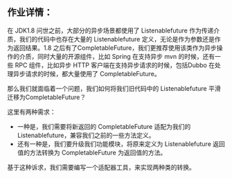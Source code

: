 ## 作业详情：

在 JDK1.8 问世之前，大部分的异步场景都使用了 Listenablefuture 作为传递介质，我们的代码中也存在大量的 Listenablefuture 定义，无论是作为参数还是作为返回结果。1.8 之后有了CompletableFuture，我们更推荐使用该类作为异步操作的介质，同时大量的开源组件，比如 Spring 在支持异步 mvn 的时候，还有一些 RPC 组件，比如异步 HTTP 客户端在支持异步请求的时候，包括Dubbo 在处理异步请求的时候，都大量使用了 CompletableFuture。

那么我们就面临着一个问题，我们如何将我们旧代码中的 Listenablefuture 平滑迁移为CompletableFuture？

这里有两种需求：

- 一种是，我们需要将新返回的 CompletableFuture 适配为我们的 Listenablefuture，兼容我们之前的一些方法定义。
- 还有一种是，我们要升级我们功能模块，将原来定义为 Listenablefuture 返回值的方法转换为 CompletableFuture 为返回值的方法。

基于这种诉求，我们需要编写一个适配器工具，来实现两种类的转换。



